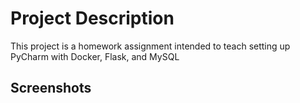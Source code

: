 # Project Description
This project is a homework assignment intended to teach setting up PyCharm with Docker, Flask, and MySQL

## Screenshots